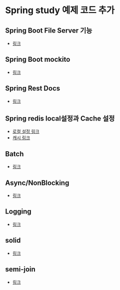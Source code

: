 # Spring study 예제 코드 추가

## Spring Boot File Server 기능
- <a href="https://github.com/kihwankim/spring-study-example/tree/master/fileupload-example">링크</a>

## Spring Boot mockito
- <a href="https://github.com/kihwankim/spring-study-example/tree/master/mockito-example">링크</a>

## Spring Rest Docs
- <a href="https://github.com/kihwankim/spring-study-example/tree/master/rsetdocs">링크</a>

## Spring redis local설정과 Cache 설정
- <a href="https://github.com/kihwankim/spring-study-example/tree/master/redis-example">로컬 설정 링크</a>
- <a href="https://github.com/kihwankim/spring-study-example/tree/master/spring-redis-cache">캐시 링크</a>

## Batch

- <a href="https://github.com/kihwankim/spring-study-example/tree/master/batch">링크</a>

## Async/NonBlocking

- <a href="https://github.com/kihwankim/spring-study-example/tree/master/async">링크</a>

## Logging

- <a href="https://github.com/kihwankim/spring-study-example/tree/master/logging-lab">링크</a>

## solid

- <a href="https://github.com/kihwankim/spring-study-example/blob/master/solid/solid.md">링크</a>


## semi-join

- <a href="https://github.com/kihwankim/spring-study-example/blob/master/semi-join/semi_join.md">링크</a>
